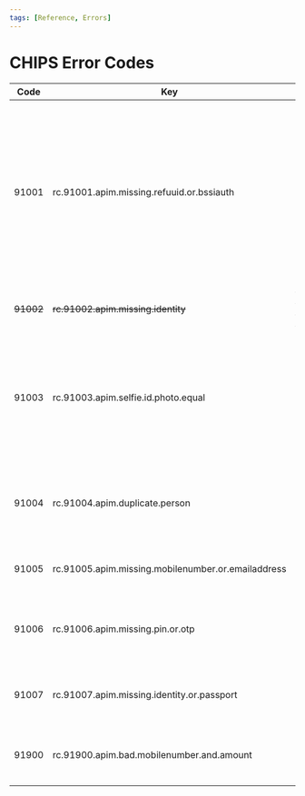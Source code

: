 ```yaml
---
tags: [Reference, Errors]
---
```


# CHIPS Error Codes

| Code | Key | Description | Resolution |
|--- |--- |--- | --- |
|91001| rc.91001.apim.missing.refuuid.or.bssiauth | Register person requires merchant UUID as referrer UUID or BSSI Authentication with SSI UUID as username | If you are integrating as a Subscribed Service Intermediary, please use [Basic Subscribed Service Intermediary (BSSI)][chips-auth-bssi] when calling the [POST /chips/register/person][chips-api-post-register-person] endpoint. If integrating as a Merchant Referrer, please specify your [Merchant UUID][chips-mib-merchantuuid] in the *referrerUuid* field in the payload to [POST /chips/register/person][chips-api-post-register-person]. |
| ~~91002~~ | ~~rc.91002.apim.missing.identity~~ |~~Register person requires identity node~~ | ~~Add identity node to [POST /chips/register/person][chips-api-post-register-person]~~ |
| 91003 | rc.91003.apim.selfie.id.photo.equal | $.photo must be a selfie and $.identity.photo must be a photo of your id book / id card. | The two photos sent in the [POST /chips/register/person][chips-api-post-register-person] call should be a selfie and a photo of the id card/book. This is in order to do validations against Home Affairs and face matches between the user and the id card/book) |
| 91004 | rc.91004.apim.duplicate.person | Person with same ID Number or Mobile Number has already been registered | |
| 91005 | rc.91005.apim.missing.mobilenumber.or.emailaddress | Requires mobileNumber or emailAddress | Add mobileNumber or emailAddress to the payload for [POST /chips/auth/pin/otp][chips-api-post-auth-pin-otp] |
| 91006 | rc.91006.apim.missing.pin.or.otp | Requires PIN and OTP | Add pin and otp to the payload for [POST /chips/auth/pin][chips-api-post-auth-pin]. The otp is obtained with [POST /chips/auth/pin/otp][chips-api-post-auth-pin] |
| 91007 | rc.91007.apim.missing.identity.or.passport | Register person requires identity or passport node | Add identity or passport node to [POST /chips/register/person][chips-api-post-register-person] |
| 91900 | rc.91900.apim.bad.mobilenumber.and.amount | Requires mobileNumber and amount. Amount must be a number. | |


[chips-auth-bssi]: ../1-CHIPS-Authorization/20-CHIPS-Basic-Subscribed-Service-Intermediary-Authentication.md
[chips-api-post-register-person]: ../../reference/sandbox-chips-register/swagger.json/paths/~1person/post
[chips-mib-merchantuuid]: ./
[chips-api-post-register-person]: ./
[chips-api-post-auth-pin-otp]: ./
[chips-api-post-auth-pin]: ./
